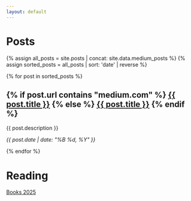 ```yaml
---
layout: default
---
```


# Posts

{% assign all_posts = site.posts | concat: site.data.medium_posts %}
{% assign sorted_posts = all_posts | sort: 'date' | reverse %}

{% for post in sorted_posts %}
  <h2>
    {% if post.url contains "medium.com" %}
      <a href="{{ post.url }}" target="_blank">{{ post.title }}</a>
    {% else %}
      <a href="{{ site.baseurl }}{{ post.url }}">{{ post.title }}</a>
    {% endif %}
  </h2>
  <p>{{ post.description }}</p>
  <p><em>{{ post.date | date: "%B %d, %Y" }}</em></p>
{% endfor %}

# Reading
[Books 2025](/assets/Books2025.html)
